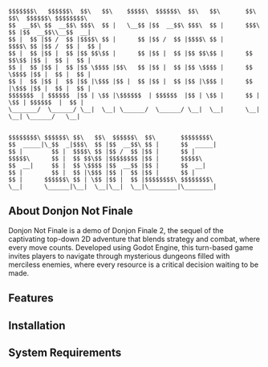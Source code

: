 ```

$$$$$$$\   $$$$$$\  $$\   $$\    $$$$$\  $$$$$$\  $$\   $$\       $$\   $$\  $$$$$$\ $$$$$$$$\ 
$$  __$$\ $$  __$$\ $$$\  $$ |   \__$$ |$$  __$$\ $$$\  $$ |      $$$\  $$ |$$  __$$\\__$$  __|
$$ |  $$ |$$ /  $$ |$$$$\ $$ |      $$ |$$ /  $$ |$$$$\ $$ |      $$$$\ $$ |$$ /  $$ |  $$ |   
$$ |  $$ |$$ |  $$ |$$ $$\$$ |      $$ |$$ |  $$ |$$ $$\$$ |      $$ $$\$$ |$$ |  $$ |  $$ |   
$$ |  $$ |$$ |  $$ |$$ \$$$$ |$$\   $$ |$$ |  $$ |$$ \$$$$ |      $$ \$$$$ |$$ |  $$ |  $$ |   
$$ |  $$ |$$ |  $$ |$$ |\$$$ |$$ |  $$ |$$ |  $$ |$$ |\$$$ |      $$ |\$$$ |$$ |  $$ |  $$ |   
$$$$$$$  | $$$$$$  |$$ | \$$ |\$$$$$$  | $$$$$$  |$$ | \$$ |      $$ | \$$ | $$$$$$  |  $$ |   
\_______/  \______/ \__|  \__| \______/  \______/ \__|  \__|      \__|  \__| \______/   \__|


$$$$$$$$\ $$$$$$\ $$\   $$\  $$$$$$\  $$\       $$$$$$$$\ 
$$  _____|\_$$  _|$$$\  $$ |$$  __$$\ $$ |      $$  _____|
$$ |        $$ |  $$$$\ $$ |$$ /  $$ |$$ |      $$ |      
$$$$$\      $$ |  $$ $$\$$ |$$$$$$$$ |$$ |      $$$$$\    
$$  __|     $$ |  $$ \$$$$ |$$  __$$ |$$ |      $$  __|   
$$ |        $$ |  $$ |\$$$ |$$ |  $$ |$$ |      $$ |      
$$ |      $$$$$$\ $$ | \$$ |$$ |  $$ |$$$$$$$$\ $$$$$$$$\ 
\__|      \______|\__|  \__|\__|  \__|\________|\________|

```

## About Donjon Not Finale

Donjon Not Finale is a demo of Donjon Finale 2, the sequel of the captivating top-down 2D adventure that blends strategy and combat, where every move counts. 
Developed using Godot Engine, this turn-based game invites players to navigate through mysterious dungeons filled with merciless enemies, where every resource is a critical decision waiting to be made.


## Features

## Installation

## System Requirements


